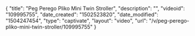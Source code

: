 {
    "title": "Peg Perego Pliko Mini Twin Stroller",
    "description": "",
    "videoid": "109995755",
    "date_created": "1502523820",
    "date_modified": "1504247454",
    "type": "captivate",
    "layout": "video",
    "url": "\/v\/peg-perego-pliko-mini-twin-stroller\/109995755"
}